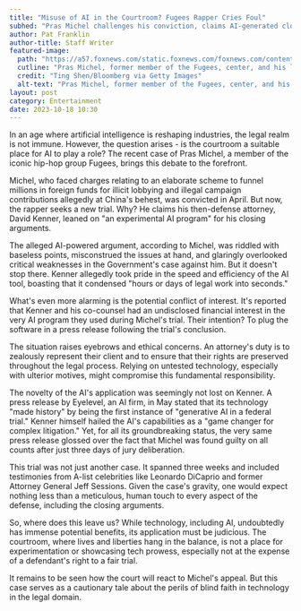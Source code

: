 ```yaml
---
title: "Misuse of AI in the Courtroom? Fugees Rapper Cries Foul"
subhed: "Pras Michel challenges his conviction, claims AI-generated closing arguments were mishandled."
author: Pat Franklin
author-title: Staff Writer
featured-image: 
  path: "https://a57.foxnews.com/static.foxnews.com/foxnews.com/content/uploads/2023/10/1440/810/GettyImages-1250742600.jpg?ve=1&tl=1"
  cutline: "Pras Michel, former member of the Fugees, center, and his lawyer David Kenner arrive to federal court in Washington, DC."
  credit: "Ting Shen/Bloomberg via Getty Images"
  alt-text: "Pras Michel, former member of the Fugees, center, and his lawyer David Kenner."
layout: post
category: Entertainment
date: 2023-10-18 10:30
---
```


In an age where artificial intelligence is reshaping industries, the legal realm is not immune. However, the question arises - is the courtroom a suitable place for AI to play a role? The recent case of Pras Michel, a member of the iconic hip-hop group Fugees, brings this debate to the forefront.

Michel, who faced charges relating to an elaborate scheme to funnel millions in foreign funds for illicit lobbying and illegal campaign contributions allegedly at China's behest, was convicted in April. But now, the rapper seeks a new trial. Why? He claims his then-defense attorney, David Kenner, leaned on "an experimental AI program" for his closing arguments. 

The alleged AI-powered argument, according to Michel, was riddled with baseless points, misconstrued the issues at hand, and glaringly overlooked critical weaknesses in the Government's case against him. But it doesn't stop there. Kenner allegedly took pride in the speed and efficiency of the AI tool, boasting that it condensed "hours or days of legal work into seconds."

What's even more alarming is the potential conflict of interest. It's reported that Kenner and his co-counsel had an undisclosed financial interest in the very AI program they used during Michel's trial. Their intention? To plug the software in a press release following the trial's conclusion.

The situation raises eyebrows and ethical concerns. An attorney's duty is to zealously represent their client and to ensure that their rights are preserved throughout the legal process. Relying on untested technology, especially with ulterior motives, might compromise this fundamental responsibility.

The novelty of the AI's application was seemingly not lost on Kenner. A press release by Eyelevel, an AI firm, in May stated that its technology "made history" by being the first instance of "generative AI in a federal trial." Kenner himself hailed the AI's capabilities as a "game changer for complex litigation." Yet, for all its groundbreaking status, the very same press release glossed over the fact that Michel was found guilty on all counts after just three days of jury deliberation.

This trial was not just another case. It spanned three weeks and included testimonies from A-list celebrities like Leonardo DiCaprio and former Attorney General Jeff Sessions. Given the case's gravity, one would expect nothing less than a meticulous, human touch to every aspect of the defense, including the closing arguments.

So, where does this leave us? While technology, including AI, undoubtedly has immense potential benefits, its application must be judicious. The courtroom, where lives and liberties hang in the balance, is not a place for experimentation or showcasing tech prowess, especially not at the expense of a defendant's right to a fair trial.

It remains to be seen how the court will react to Michel's appeal. But this case serves as a cautionary tale about the perils of blind faith in technology in the legal domain.
